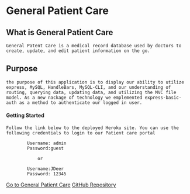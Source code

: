 # General Patient Care

## What is General Patient Care

    General Patent Care is a medical record database used by doctors to create, update, and edit patient information on the go.

## Purpose

    the purpose of this application is to display our ability to utilize express, MySQL, HandleBars, MySQL-CLI, and our understanding of routing, querying data, updating data, and utilizing the MVC file model. As a new nackage of technology we emplemented express-basic-auth as a method to authenticate our logged in user.

#### Getting Started

    Follow the link below to the deployed Heroku site. You can use the following credentials to login to our Patient care portal

            Username: admin
            Password:guest

                or

            Username:JDeer
            Password: 12345

[Go to General Patient Care](insertlink)
[GitHub Repository](https://github.com/benjamintownsend02/UntitledProj2)

